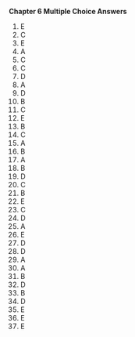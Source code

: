 **Chapter 6 Multiple Choice Answers**

1. E
2. C
3. E
4. A
5. C
6. C
7. D
8. A
9. D
10. B
11. C
12. E
13. B
14. C
15. A
16. B
17. A
18. B
19. D
20. C
21. B
22. E
23. C
24. D
25. A
26. E
27. D
28. D
29. A
30. A
31. B
32. D
33. B
34. D
35. E
36. E
37. E
